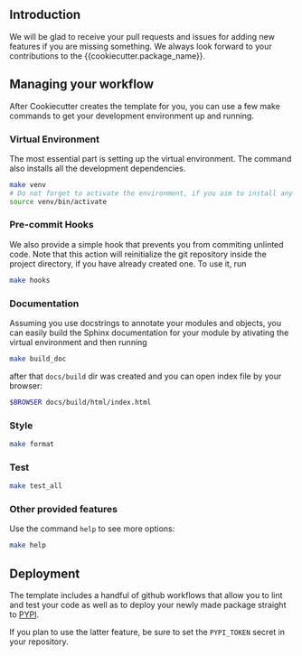 ## Introduction
We will be glad to receive your pull requests and issues for adding new features if you are missing something.
We always look forward to your contributions to the {{cookiecutter.package_name}}. 

## Managing your workflow

After Cookiecutter creates the template for you, you can use a few make commands to get your development environment up and running.

### Virtual Environment
The most essential part is setting up the virtual environment. The command also installs all the development dependencies.

```bash
make venv
# Do not forget to activate the environment, if you aim to install any other dependencies.
source venv/bin/activate
```

### Pre-commit Hooks
We also provide a simple hook that prevents you from commiting unlinted code. Note that this action will reinitialize the git repository inside the project directory, if you have already created one. To use it, run

```bash
make hooks
```

### Documentation
Assuming you use docstrings to annotate your modules and objects, you can easily build the Sphinx documentation for your module 
by ativating the virtual environment and then running

```bash
make build_doc
```
after that `docs/build` dir was created and you can open index file by your browser:
```bash
$BROWSER docs/build/html/index.html
```
### Style
```bash
make format
```
### Test
```bash
make test_all
```
### Other provided features 
Use the command `help` to see more options:

```bash
make help
```

## Deployment

The template includes a handful of github workflows that allow you to lint and test your code as well as to deploy your newly made package straight to [PYPI](https://pypi.org/).

If you plan to use the latter feature, be sure to set the `PYPI_TOKEN` secret in your repository.
